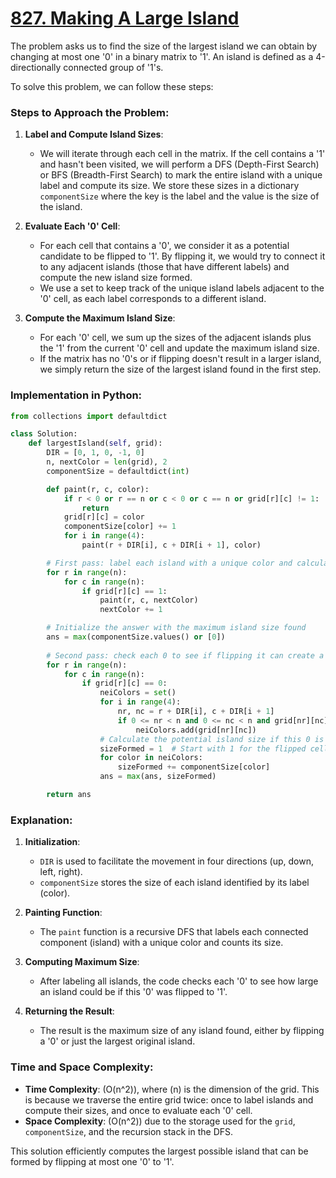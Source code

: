 # [827. Making A Large Island](https://leetcode.com/problems/making-a-large-island/description/)

The problem asks us to find the size of the largest island we can obtain by changing at most one '0' in a binary matrix to '1'. An island is defined as a 4-directionally connected group of '1's.

To solve this problem, we can follow these steps:

### Steps to Approach the Problem:

1. **Label and Compute Island Sizes**:
   - We will iterate through each cell in the matrix. If the cell contains a '1' and hasn't been visited, we will perform a DFS (Depth-First Search) or BFS (Breadth-First Search) to mark the entire island with a unique label and compute its size. We store these sizes in a dictionary `componentSize` where the key is the label and the value is the size of the island.

2. **Evaluate Each '0' Cell**:
   - For each cell that contains a '0', we consider it as a potential candidate to be flipped to '1'. By flipping it, we would try to connect it to any adjacent islands (those that have different labels) and compute the new island size formed.
   - We use a set to keep track of the unique island labels adjacent to the '0' cell, as each label corresponds to a different island.

3. **Compute the Maximum Island Size**:
   - For each '0' cell, we sum up the sizes of the adjacent islands plus the '1' from the current '0' cell and update the maximum island size.
   - If the matrix has no '0's or if flipping doesn't result in a larger island, we simply return the size of the largest island found in the first step.

### Implementation in Python:

```python
from collections import defaultdict

class Solution:
    def largestIsland(self, grid):
        DIR = [0, 1, 0, -1, 0]
        n, nextColor = len(grid), 2
        componentSize = defaultdict(int)

        def paint(r, c, color):
            if r < 0 or r == n or c < 0 or c == n or grid[r][c] != 1:
                return
            grid[r][c] = color
            componentSize[color] += 1
            for i in range(4):
                paint(r + DIR[i], c + DIR[i + 1], color)

        # First pass: label each island with a unique color and calculate its size
        for r in range(n):
            for c in range(n):
                if grid[r][c] == 1:
                    paint(r, c, nextColor)
                    nextColor += 1

        # Initialize the answer with the maximum island size found
        ans = max(componentSize.values() or [0])
        
        # Second pass: check each 0 to see if flipping it can create a larger island
        for r in range(n):
            for c in range(n):
                if grid[r][c] == 0:
                    neiColors = set()
                    for i in range(4):
                        nr, nc = r + DIR[i], c + DIR[i + 1]
                        if 0 <= nr < n and 0 <= nc < n and grid[nr][nc] > 1:
                            neiColors.add(grid[nr][nc])
                    # Calculate the potential island size if this 0 is flipped
                    sizeFormed = 1  # Start with 1 for the flipped cell
                    for color in neiColors:
                        sizeFormed += componentSize[color]
                    ans = max(ans, sizeFormed)

        return ans
```

### Explanation:

1. **Initialization**:
   - `DIR` is used to facilitate the movement in four directions (up, down, left, right).
   - `componentSize` stores the size of each island identified by its label (color).

2. **Painting Function**:
   - The `paint` function is a recursive DFS that labels each connected component (island) with a unique color and counts its size.

3. **Computing Maximum Size**:
   - After labeling all islands, the code checks each '0' to see how large an island could be if this '0' was flipped to '1'.

4. **Returning the Result**:
   - The result is the maximum size of any island found, either by flipping a '0' or just the largest original island.

### Time and Space Complexity:

- **Time Complexity**: \(O(n^2)\), where \(n\) is the dimension of the grid. This is because we traverse the entire grid twice: once to label islands and compute their sizes, and once to evaluate each '0' cell.
- **Space Complexity**: \(O(n^2)\) due to the storage used for the `grid`, `componentSize`, and the recursion stack in the DFS.

This solution efficiently computes the largest possible island that can be formed by flipping at most one '0' to '1'.
